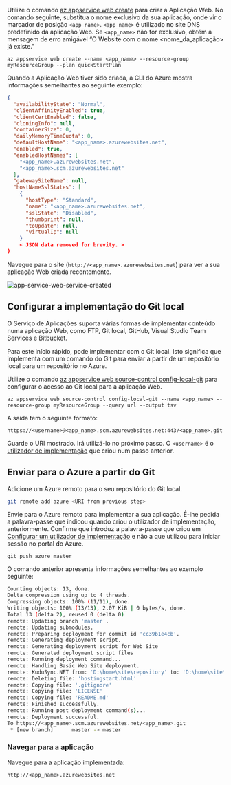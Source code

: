 Utilize o comando [az appservice web create](/cli/azure/appservice/web#create) para criar a Aplicação Web. No comando seguinte, substitua o nome exclusivo da sua aplicação, onde vir o marcador de posição `<app_name>`. `<app_name>` é utilizado no site DNS predefinido da aplicação Web. Se `<app_name>` não for exclusivo, obtém a mensagem de erro amigável “O Website com o nome <nome_da_aplicação> já existe."

```azurecli
az appservice web create --name <app_name> --resource-group myResourceGroup --plan quickStartPlan
```

Quando a Aplicação Web tiver sido criada, a CLI do Azure mostra informações semelhantes ao seguinte exemplo:

```json
{
  "availabilityState": "Normal",
  "clientAffinityEnabled": true,
  "clientCertEnabled": false,
  "cloningInfo": null,
  "containerSize": 0,
  "dailyMemoryTimeQuota": 0,
  "defaultHostName": "<app_name>.azurewebsites.net",
  "enabled": true,
  "enabledHostNames": [
    "<app_name>.azurewebsites.net",
    "<app_name>.scm.azurewebsites.net"
  ],
  "gatewaySiteName": null,
  "hostNameSslStates": [
    {
      "hostType": "Standard",
      "name": "<app_name>.azurewebsites.net",
      "sslState": "Disabled",
      "thumbprint": null,
      "toUpdate": null,
      "virtualIp": null
    }
    < JSON data removed for brevity. >
}
```

Navegue para o site (`http://<app_name>.azurewebsites.net`) para ver a sua aplicação Web criada recentemente.

![app-service-web-service-created](../articles/app-service-web/media/app-service-web-get-started-nodejs-poc/app-service-web-service-created.png)


## <a name="configure-local-git-deployment"></a>Configurar a implementação do Git local

O Serviço de Aplicações suporta várias formas de implementar conteúdo numa aplicação Web, como FTP, Git local, GitHub, Visual Studio Team Services e Bitbucket. 

Para este início rápido, pode implementar com o Git local. Isto significa que implementa com um comando do Git para enviar a partir de um repositório local para um repositório no Azure. 

Utilize o comando [az appservice web source-control config-local-git](/cli/azure/appservice/web/source-control#config-local-git) para configurar o acesso ao Git local para a aplicação Web.

```azurecli
az appservice web source-control config-local-git --name <app_name> --resource-group myResourceGroup --query url --output tsv
```

A saída tem o seguinte formato:

```
https://<username>@<app_name>.scm.azurewebsites.net:443/<app_name>.git
```

Guarde o URI mostrado. Irá utilizá-lo no próximo passo. O `<username>` é o [utilizador de implementação](#configure-a-deployment-user) que criou num passo anterior.

## <a name="push-to-azure-from-git"></a>Enviar para o Azure a partir do Git

Adicione um Azure remoto para o seu repositório do Git local.

```bash
git remote add azure <URI from previous step>
```

Envie para o Azure remoto para implementar a sua aplicação. É-lhe pedida a palavra-passe que indicou quando criou o utilizador de implementação, anteriormente. Confirme que introduz a palavra-passe que criou em [Configurar um utilizador de implementação](#configure-a-deployment-user) e não a que utilizou para iniciar sessão no portal do Azure.

```azurecli
git push azure master
```

O comando anterior apresenta informações semelhantes ao exemplo seguinte:

```bash
Counting objects: 13, done.
Delta compression using up to 4 threads.
Compressing objects: 100% (11/11), done.
Writing objects: 100% (13/13), 2.07 KiB | 0 bytes/s, done.
Total 13 (delta 2), reused 0 (delta 0)
remote: Updating branch 'master'.
remote: Updating submodules.
remote: Preparing deployment for commit id 'cc39b1e4cb'.
remote: Generating deployment script.
remote: Generating deployment script for Web Site
remote: Generated deployment script files
remote: Running deployment command...
remote: Handling Basic Web Site deployment.
remote: KuduSync.NET from: 'D:\home\site\repository' to: 'D:\home\site\wwwroot'
remote: Deleting file: 'hostingstart.html'
remote: Copying file: '.gitignore'
remote: Copying file: 'LICENSE'
remote: Copying file: 'README.md'
remote: Finished successfully.
remote: Running post deployment command(s)...
remote: Deployment successful.
To https://<app_name>.scm.azurewebsites.net/<app_name>.git
 * [new branch]      master -> master
```

### <a name="browse-to-the-app"></a>Navegar para a aplicação


Navegue para a aplicação implementada:

```
http://<app_name>.azurewebsites.net
```


